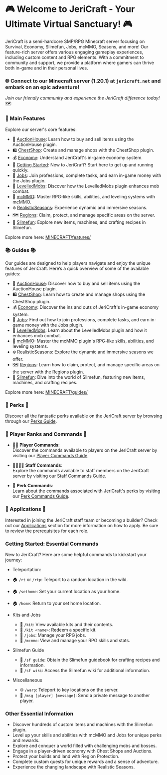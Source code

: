 # 🎮 Welcome to JeriCraft - Your Ultimate Virtual Sanctuary! 🎮

JeriCraft is a semi-hardcore SMP/RPG Minecraft server focusing on Survival, Economy, Slimefun, Jobs, mcMMO, Seasons, and more! Our feature-rich server offers various engaging gameplay experiences, including custom content and RPG elements. With a commitment to community and support, we provide a platform where gamers can thrive both in-game and in their personal lives.

### 🌐 Connect to our Minecraft server (1.20.1) at `jericraft.net` and embark on an epic adventure!

*Join our friendly community and experience the JeriCraft difference today!* 🗺️

### 📝 Main Features

Explore our server's core features:

- 📢 [AuctionHouse](/MINECRAFT/guides/AuctionHouse.md): Learn how to buy and sell items using the AuctionHouse plugin.
- 🛍️ [ChestShop](/MINECRAFT/guides/ChestShop.md): Create and manage shops with the ChestShop plugin.
- 💰 [Economy](/MINECRAFT/guides/Economy.md): Understand JeriCraft's in-game economy system.
- 🌟 [Getting Started](/MINECRAFT/guides/GettingStarted.md): New to JeriCraft? Start here to get up and running quickly.
- 💼 [Jobs](/MINECRAFT/guides/Jobs.md): Join professions, complete tasks, and earn in-game money with the Jobs plugin.
- 🦾 [LevelledMobs](/MINECRAFT/guides/LevelledMobs.md): Discover how the LevelledMobs plugin enhances mob combat.
- 🔱 [mcMMO](/MINECRAFT/guides/mcMMO.md): Master RPG-like skills, abilities, and leveling systems with mcMMO.
- ❄️ [RealisticSeasons](/MINECRAFT/guides/RealisticSeasons.md): Experience dynamic and immersive seasons.
- 🗺️ [Regions](/MINECRAFT/guides/Regions.md): Claim, protect, and manage specific areas on the server.
- 🧪 [Slimefun](/MINECRAFT/guides/Slimefun.md): Explore new items, machines, and crafting recipes in Slimefun.

Explore more here: [MINECRAFT/features/](/MINECRAFT/features)

### 📚 Guides 📚
Our guides are designed to help players navigate and enjoy the unique features of JeriCraft. Here’s a quick overview of some of the available guides:
- 📢 [AuctionHouse](/MINECRAFT/guides/AuctionHouse.md): Discover how to buy and sell items using the AuctionHouse plugin.
- 🛍️ [ChestShop](/MINECRAFT/guides/ChestShop.md): Learn how to create and manage shops using the ChestShop plugin.
- 💰 [Economy](/MINECRAFT/guides/Economy.md): Discover the ins and outs of JeriCraft's in-game economy system.
- 💼 [Jobs](/MINECRAFT/guides/Jobs.md): Find out how to join professions, complete tasks, and earn in-game money with the Jobs plugin.
- 🦾 [LevelledMobs](/MINECRAFT/guides/LevelledMobs.md): Learn about the LevelledMobs plugin and how it enhances mob combat.
- 🔱 [mcMMO](/MINECRAFT/guides/mcMMO.md): Master the mcMMO plugin's RPG-like skills, abilities, and leveling systems.
- ❄️ [RealisticSeasons](/MINECRAFT/guides/RealisticSeasons.md): Explore the dynamic and immersive seasons we offer.
- 🗺️ [Regions](/MINECRAFT/guides/Regions.md): Learn how to claim, protect, and manage specific areas on the server with the Regions plugin.
- 🧪 [Slimefun](/MINECRAFT/guides/Slimefun.md): Dive into the world of Slimefun, featuring new items, machines, and crafting recipes.

Explore more here: [MINECRAFT/guides/](/MINECRAFT/guides)

### 🎁 Perks 🎁
Discover all the fantastic perks available on the JeriCraft server by browsing through our [Perks Guide](/MINECRAFT/webstore).

### 👥 Player Ranks and Commands 👥
- 👨‍💼 **Player Commands**:  
  Discover the commands available to players on the JeriCraft server by visiting our [Player Commands Guide](/MINECRAFT/commands/PLAYER-COMMANDS.md).

- 👨‍💼👨‍💼 **Staff Commands**:  
  Explore the commands available to staff members on the JeriCraft server by visiting our [Staff Commands Guide](/MINECRAFT/commands/STAFF-COMMANDS.md).

- 🌟 **Perk Commands**:  
  Learn about the commands associated with JeriCraft's perks by visiting our [Perk Commands Guide](/MINECRAFT/commands/PLAYER-COMMANDS.md).

### 📝 Applications 📝
Interested in joining the JeriCraft staff team or becoming a builder? Check out our [Applications](https://github.com/Chalwk77/JeriCraftDocs/issues/new/choose) section for more information on how to apply. Be sure to review the prerequisites for each role.

### **Getting Started: Essential Commands**

New to JeriCraft? Here are some helpful commands to kickstart your journey:

- Teleportation:
 - 🏠 `/rt` or `/rtp`: Teleport to a random location in the wild.
 - 🏠 `/sethome`: Set your current location as your home.
 - 🏠 `/home`: Return to your set home location.

- Kits and Jobs
  - 🎒 `/kit`: View available kits and their contents.
  - 🎒 `/kit <name>`: Redeem a specific kit.
  - 💼 `/jobs`: Manage your RPG jobs.
  - 🎯 `/mcmmo`: View and manage your RPG skills and stats.

- Slimefun Guide
  - 🧪 `/sf guide`: Obtain the Slimefun guidebook for crafting recipes and information.
  - 🧪 `/sf wiki`: Access the Slimefun wiki for additional information.

- Miscellaneous
  - 🌐 `/warp`: Teleport to key locations on the server.
  - 💬 `/msg [player] [message]`: Send a private message to another player.

### **Other Essential Information**
- Discover hundreds of custom items and machines with the Slimefun plugin.
- Level up your skills and abilities with mcMMO and Jobs for unique perks and rewards.
- Explore and conquer a world filled with challenging mobs and bosses.
- Engage in a player-driven economy with Chest Shops and Auctions.
- Protect your builds and land with Region Protection.
- Complete custom quests for unique rewards and a sense of adventure.
- Experience the changing landscape with Realistic Seasons.